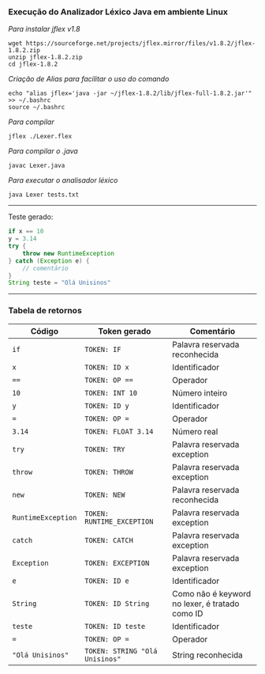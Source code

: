 ### Execução do Analizador Léxico Java em ambiente Linux

*Para instalar jflex v1.8*
```shell
wget https://sourceforge.net/projects/jflex.mirror/files/v1.8.2/jflex-1.8.2.zip
unzip jflex-1.8.2.zip
cd jflex-1.8.2
```

*Criação de Alias para facilitar o uso do comando*
```shell
echo "alias jflex='java -jar ~/jflex-1.8.2/lib/jflex-full-1.8.2.jar'" >> ~/.bashrc
source ~/.bashrc
```

*Para compilar*
```shell
jflex ./Lexer.flex
```

*Para compilar o .java*
```shell
javac Lexer.java
```

*Para executar o analisador léxico*
```shell
java Lexer tests.txt
```

--- 
Teste gerado:
```java
if x == 10
y = 3.14
try {
    throw new RuntimeException
} catch (Exception e) {
    // comentário
}
String teste = "Olá Unisinos"
```

---
### Tabela de retornos

| Código             | Token gerado                   | Comentário                                     |
| ------------------ | ------------------------------ | ---------------------------------------------- |
| `if`               | `TOKEN: IF`                    | Palavra reservada reconhecida                  |
| `x`                | `TOKEN: ID x`                  | Identificador                                  |
| `==`               | `TOKEN: OP ==`                 | Operador                                       |
| `10`               | `TOKEN: INT 10`                | Número inteiro                                 |
| `y`                | `TOKEN: ID y`                  | Identificador                                  |
| `=`                | `TOKEN: OP =`                  | Operador                                       |
| `3.14`             | `TOKEN: FLOAT 3.14`            | Número real                                    |
| `try`              | `TOKEN: TRY`                   | Palavra reservada exception                    |
| `throw`            | `TOKEN: THROW`                 | Palavra reservada exception                    |
| `new`              | `TOKEN: NEW`                   | Palavra reservada reconhecida                  |
| `RuntimeException` | `TOKEN: RUNTIME_EXCEPTION`     | Palavra reservada exception                    |
| `catch`            | `TOKEN: CATCH`                 | Palavra reservada exception                    |
| `Exception`        | `TOKEN: EXCEPTION`             | Palavra reservada exception                    |
| `e`                | `TOKEN: ID e`                  | Identificador                                  |
| `String`           | `TOKEN: ID String`             | Como não é keyword no lexer, é tratado como ID |
| `teste`            | `TOKEN: ID teste`              | Identificador                                  |
| `=`                | `TOKEN: OP =`                  | Operador                                       |
| `"Olá Unisinos"`   | `TOKEN: STRING "Olá Unisinos"` | String reconhecida                             |
